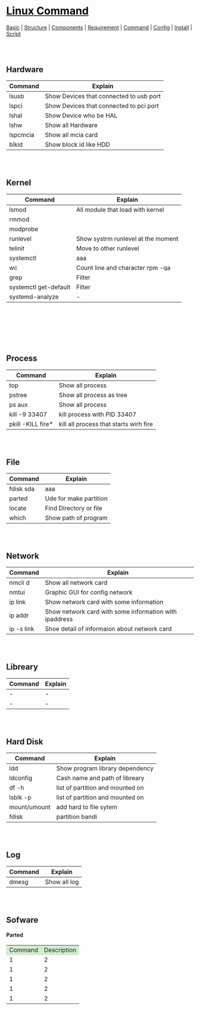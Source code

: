 <style>
.md1{margin-top: 75px;}
.md2{margin-top: 50px;}
.md3{margin-top: 25px;}
.tbl1 td#header{background-color: D1ECCF}
</style>

# [<span style="color:black;">Linux Command</span>](Linux.md)
[Basic](Linux-Basic.md) | [Structure](Linux-Structure.md) | [Components](Linux-Components.md) | [Requirement](Linux-Requirement.md) | [Command](Linux-Command.md) | [Config](Linux-Config.md) | [Install](Linux-Install.md) | [Script](Linux-Script.md)
<div class="md1"></div>




## Hardware
| Command | Explain |
| ------ | ------ |
| lsusb   | Show Devices that connected to usb port |
| lspci  | Show Devices that connected to pci port  |
| lshal   | Show Device who be HAL |
| lshw  | Show all Hardware |
| lspcmcia   | Show all mcia card |
| blkid  | Show block id like HDD  |

<div class="md1"></div>

## Kernel
| Command | Explain |
| ------ | ------ |
| lsmod   | All module that load with kernel |
| rmmod  |   |
| modprobe   |  |
| runlevel   | Show systrm runlevel at the moment |
| telinit   | Move to other runlevel |
| systemctl   | aaa |
| wc   | Count line and character rpm -qa | wc -l |
| grep   | Filter |
| systemctl get-default   | Filter |
| systemd-analyze   | - |

<div class="md1"></div><br><br>
	
## Process
| Command | Explain |
| ------ | ------ |
| top   | Show all process |
| pstree   | Show all process as tree |
| ps aux   | Show all process |
| kill -9 33407   | kill process with PID 33407 |
| pkill -KILL fire* | kill all process that starts wirh fire |

<div class="md1"></div>
	
## File
| Command | Explain |
| ------ | ------ |
| fdisk sda   | aaa |
| parted   | Ude for make partition |
| locate   | Find Directory or file |
| which   | Show path of program |

<div class="md1"></div>
	
## Network
| Command | Explain |
| ------ | ------ |
| nmcli d   | Show all network card |
| nmtui   | Graphic GUI for config network |
| ip link   | Show network card with some information |
| ip addr   | Show network card with some information with ipaddress |
| ip -s link   | Shoe detail of informaion about network card |

<div class="md1"></div>
	
## Libreary
| Command | Explain |
| ------ | ------ |
| -   | - |
| -  | -  |


<div class="md1"></div>
	
## Hard Disk
| Command | Explain |
| ------ | ------ |
| ldd   | Show program library dependency |
| ldconfig  | Cash name and path of libreary  |
| df -h  | list of partition and mounted on  |
| lsblk -p  | list of partition and mounted on  |
| mount/umount  | add hard to file sytem  |
| fdisk  | partition bandi  |

<div class="md1"></div>
	
## Log
| Command | Explain |
| ------ | ------ |
| dmesg   | Show all log  |

<div class="md1"></div>	
	
## Sofware
#### Parted
<table class="tbl1"><tbody>
<tr ><td colspan="1" align="center" id="header">Command</td><td align="center" id="header">Description</td></tr>
<tr><td rowspan="1">1</td><td>2</td></tr>
<tr><td rowspan="1">1</td><td>2</td></tr>
<tr><td rowspan="1">1</td><td>2</td></tr>
<tr><td rowspan="1">1</td><td>2</td></tr>
<tr><td rowspan="1">1</td><td>2</td></tr>
</tbody></table>	

